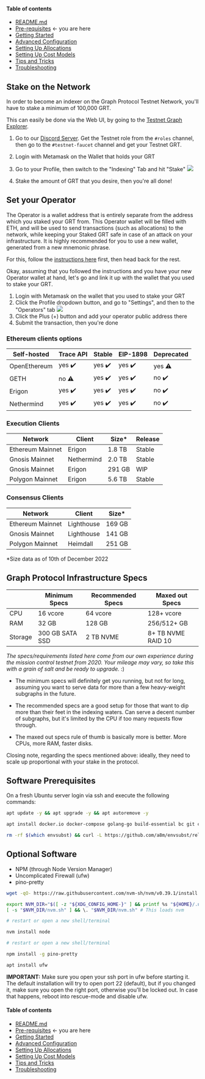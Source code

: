 #### Table of contents

- [README.md](https://github.com/StakeSquid/graphprotocol-testnet-docker/blob/master/README.md)
- [Pre-requisites](https://github.com/StakeSquid/graphprotocol-testnet-docker/blob/master/docs/pre-requisites.md) <- you are here
- [Getting Started](https://github.com/StakeSquid/graphprotocol-testnet-docker/blob/master/docs/getting-started.md)
- [Advanced Configuration](https://github.com/StakeSquid/graphprotocol-testnet-docker/blob/master/docs/advanced-config.md)
- [Setting Up Allocations](https://github.com/StakeSquid/graphprotocol-testnet-docker/blob/master/docs/allocations.md)
- [Setting Up Cost Models](https://github.com/StakeSquid/graphprotocol-testnet-docker/blob/master/docs/costmodels.md)
- [Tips and Tricks](https://github.com/StakeSquid/graphprotocol-testnet-docker/blob/master/docs/tips.md)
- [Troubleshooting](https://github.com/StakeSquid/graphprotocol-testnet-docker/blob/master/docs/troubleshooting.md)



## Stake on the Network

In order to become an indexer on the Graph Protocol Testnet Network, you'll have to stake a minimum of 100,000 GRT.

This can easily be done via the Web UI, by going to the [Testnet Graph Explorer](https://testnet.thegraph.com).

1. Go to our [Discord Server](https://discord.gg/graphprotocol). Get the Testnet role from the `#roles` channel, then go to the `#testnet-faucet` channel and get your Testnet GRT.

2. Login with Metamask on the Wallet that holds your GRT

3. Go to your Profile, then switch to the "Indexing" Tab and hit "Stake"
![](https://i.ibb.co/4KxB08t/image.png)

4. Stake the amount of GRT that you desire, then you're all done!


## Set your Operator

The Operator is a wallet address that is entirely separate from the address which you staked your GRT from. This Operator wallet will be filled with ETH, and will be used to send transactions (such as allocations) to the network, while keeping your Staked GRT safe in case of an attack on your infrastructure. It is highly recommended for you to use a new wallet, generated from a new mnemonic phrase.

For this, follow the [instructions here](https://github.com/StakeSquid/graphprotocol-testnet-docker/blob/master/docs/getting-started.md#create-a-mnemonic) first, then head back for the rest.

Okay, assuming that you followed the instructions and you have your new Operator wallet at hand, let's go and link it up with the wallet that you used to stake your GRT.

1. Login with Metamask on the wallet that you used to stake your GRT
2. Click the Profile dropdown button, and go to "Settings", and then to the "Operators" tab
![](https://i.ibb.co/4PYjJj0/image.png)
3. Click the Plus (+) button and add your operator public address there
4. Submit the transaction, then you're done



### Ethereum clients options

| Self-hosted        | Trace API | Stable | EIP-1898 | Deprecated |
| ------------------ | --------- | ------ | -------- |------------|
| OpenEthereum       | yes ✔️     | yes ✔️  | yes ✔️    |yes ⚠️      |
| GETH               | no ⚠️      | yes ✔️  | yes ✔️    |no ✔️       |
| Erigon             | yes ✔️     | yes ✔️  | yes ✔️    |no ✔️       |
| Nethermind | yes ✔️ | yes ✔️ | yes ✔️ |no ✔️ |

### Execution Clients

| Network          | Client     | Size*  | Release |
| ---------------- | ---------- | ------ | ------- |
| Ethereum Mainnet | Erigon     | 1.8 TB | Stable  |
| Gnosis Mainnet   | Nethermind | 2.0 TB | Stable  |
| Gnosis Mainnet   | Erigon     | 291 GB | WIP     |
| Polygon Mainnet  | Erigon     | 5.6 TB | Stable  |

### Consensus Clients

| Network          | Client     | Size*  |
| ---------------- | ---------- | ------ |
| Ethereum Mainnet | Lighthouse | 169 GB |
| Gnosis Mainnet   | Lighthouse | 141 GB |
| Polygon Mainnet  | Heimdall   | 251 GB |

*Size data as of 10th of December 2022





## Graph Protocol Infrastructure Specs

|         | Minimum Specs   | Recommended Specs | Maxed out Specs    |
| ------- | --------------- | ----------------- | ------------------ |
| CPU     | 16 vcore        | 64 vcore          | 128+ vcore         |
| RAM     | 32 GB           | 128 GB            | 256/512+ GB        |
| Storage | 300 GB SATA SSD | 2 TB NVME         | 8+ TB NVME RAID 10 |

*The specs/requirements listed here come from our own experience during the mission control testnet from 2020.*
*Your mileage may vary, so take this with a grain of salt and be ready to upgrade.* :)

- The minimum specs will definitely get you running, but not for long, assuming you want to serve data for more than a few heavy-weight subgraphs in the future.

- The recommended specs are a good setup for those that want to dip more than their feet in the indexing waters. Can serve a decent number of subgraphs, but it's limited by the CPU if too many requests flow through.

- The maxed out specs rule of thumb is basically more is better. More CPUs, more RAM, faster disks.

Closing note, regarding the specs mentioned above: ideally, they need to scale up proportional with your stake in the protocol.




## Software Prerequisites

On a fresh Ubuntu server login via ssh and execute the following commands:

```bash
apt update -y && apt upgrade -y && apt autoremove -y

apt install docker.io docker-compose golang-go build-essential bc git curl httpie jq nano wget bsdmainutils base58 netcat net-tools libsecret-1-dev python2.7 clang cmake apache2-utils -y

rm -rf $(which envsubst) && curl -L https://github.com/a8m/envsubst/releases/download/v1.2.0/envsubst-`uname -s`-`uname -m` -o envsubst && chmod +x envsubst && sudo mv envsubst /usr/bin/envsubst

```

## Optional Software
* NPM (through Node Version Manager)
* Uncomplicated Firewall (ufw)
* pino-pretty

```bash
wget -qO- https://raw.githubusercontent.com/nvm-sh/nvm/v0.39.1/install.sh | bash

export NVM_DIR="$([ -z "${XDG_CONFIG_HOME-}" ] && printf %s "${HOME}/.nvm" || printf %s "${XDG_CONFIG_HOME}/nvm")"
[ -s "$NVM_DIR/nvm.sh" ] && \. "$NVM_DIR/nvm.sh" # This loads nvm

# restart or open a new shell/terminal

nvm install node

# restart or open a new shell/terminal

npm install -g pino-pretty

apt install ufw


```

**IMPORTANT:** Make sure you open your ssh port in ufw before starting it. The default installation will try to open port 22 (default), but if you changed it, make sure you open the right port, otherwise you'll be locked out. In case that happens, reboot into rescue-mode and disable ufw.

#### Table of contents

- [README.md](https://github.com/StakeSquid/graphprotocol-testnet-docker/blob/master/README.md)
- [Pre-requisites](https://github.com/StakeSquid/graphprotocol-testnet-docker/blob/master/docs/pre-requisites.md) <- you are here
- [Getting Started](https://github.com/StakeSquid/graphprotocol-testnet-docker/blob/master/docs/getting-started.md)
- [Advanced Configuration](https://github.com/StakeSquid/graphprotocol-testnet-docker/blob/master/docs/advanced-config.md)
- [Setting Up Allocations](https://github.com/StakeSquid/graphprotocol-testnet-docker/blob/master/docs/allocations.md)
- [Setting Up Cost Models](https://github.com/StakeSquid/graphprotocol-testnet-docker/blob/master/docs/costmodels.md)
- [Tips and Tricks](https://github.com/StakeSquid/graphprotocol-testnet-docker/blob/master/docs/tips.md)
- [Troubleshooting](https://github.com/StakeSquid/graphprotocol-testnet-docker/blob/master/docs/troubleshooting.md)
